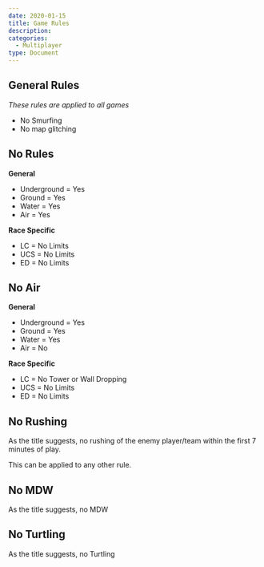 ```yaml
---
date: 2020-01-15
title: Game Rules
description: 
categories:
  - Multiplayer
type: Document
---
```

## General Rules 
_These rules are applied to all games_
 - No Smurfing
 - No map glitching

## No Rules

**General**
 - Underground = Yes
 - Ground = Yes
 - Water = Yes
 - Air = Yes

**Race Specific**
 - LC = No Limits
 - UCS = No Limits
 - ED = No Limits

## No Air

**General**
 - Underground = Yes
 - Ground = Yes
 - Water = Yes
 - Air = No

**Race Specific**
 - LC = No Tower or Wall Dropping
 - UCS = No Limits
 - ED = No Limits

## No Rushing

As the title suggests, no rushing of the enemy player/team within the first 7 minutes of play.

This can be applied to any other rule.

## No MDW

As the title suggests, no MDW


## No Turtling

As the title suggests, no Turtling